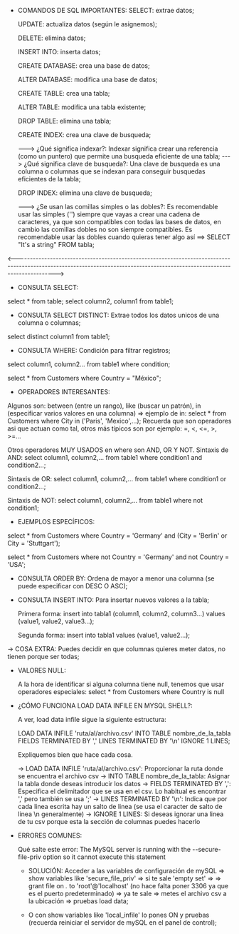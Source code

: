 - COMANDOS DE SQL IMPORTANTES:
   SELECT: extrae datos;
   
   UPDATE: actualiza datos (según le asignemos);
   
   DELETE: elimina datos;
   
   INSERT INTO: inserta datos;
   
   CREATE DATABASE: crea una base de datos;
   
   ALTER DATABASE: modifica una base de datos;
   
   CREATE TABLE: crea una tabla;
   
   ALTER TABLE: modifica una tabla existente;
   
   DROP TABLE: elimina una tabla;
   
   CREATE INDEX: crea una clave de busqueda;

   ---> ¿Qué significa indexar?: Indexar significa crear una referencia (como un puntero) que permite una busqueda eficiente de una tabla;
   ---> ¿Qué significa clave de busqueda?: Una clave de busqueda es una columna o columnas que se indexan para conseguir busquedas eficientes de la tabla;
   
   DROP INDEX: elimina una clave de busqueda;

   ---> ¿Se usan las comillas simples o las dobles?: Es recomendable usar las simples ('') siempre que vayas a crear una cadena de caracteres, ya que son compatibles con todas las bases de datos,
        en cambio las comillas dobles no son siempre compatibles. Es recomendable usar las dobles cuando quieras tener algo así ==> SELECT "It's a string" FROM tabla;

<-------------------------------------------------------------------------------------------------------------------------------------------------------------------------->

   - CONSULTA SELECT: 
   
   select * from table;
   select column2, column1 from table1;

   - CONSULTA SELECT DISTINCT: Extrae todos los datos unicos de una columna o columnas;

   select distinct column1 from table1;

   - CONSULTA WHERE: Condición para filtrar registros;

   select column1, column2... from table1 where condition;

   select * from Customers where Country = "México";

   - OPERADORES INTERESANTES:

   Algunos son: between (entre un rango), like (buscar un patrón), in (especificar varios valores en una columna) => ejemplo de in: select * from Customers where City in ('Paris', 'Mexico',...);
   Recuerda que son operadores asi que actuan como tal, otros más típicos son por ejemplo: =, <, <=, >, >=...

   Otros operadores MUY USADOS en where son AND, OR Y NOT.
   Sintaxis de AND: select column1, column2,... from table1 where condition1 and condition2...;

   Sintaxis de OR: select column1, column2,... from table1 where condition1 or condition2...;

   Sintaxis de NOT: select column1, column2,... from table1 where not condition1;

   - EJEMPLOS ESPECÍFICOS:
     
   select * from Customers where Country = 'Germany' and (City = 'Berlin' or City = 'Stuttgart');

   select * from Customers where not Country = 'Germany' and not Country = 'USA';

   - CONSULTA ORDER BY: Ordena de mayor a menor una columna (se puede especificar con DESC O ASC);

   - CONSULTA INSERT INTO: Para insertar nuevos valores a la tabla;

     Primera forma: insert into tabla1 (column1, column2, column3...) values (value1, value2, value3...);
     
     Segunda forma: insert into tabla1 values (value1, value2...);

   -> COSA EXTRA: Puedes decidir en que columnas quieres meter datos, no tienen porque ser todas;

   - VALORES NULL:

     A la hora de identificar si alguna columna tiene null, tenemos que usar operadores especiales:
     select * from Customers where Country is null

   - ¿CÓMO FUNCIONA LOAD DATA INFILE EN MYSQL SHELL?:

     A ver, load data infile sigue la siguiente estructura:
     
     LOAD DATA INFILE 'ruta/al/archivo.csv'
     INTO TABLE nombre_de_la_tabla
     FIELDS TERMINATED BY ','
     LINES TERMINATED BY '\n'
     IGNORE 1 LINES;

     Expliquemos bien que hace cada cosa.

     -> LOAD DATA INFILE 'ruta/al/archivo.csv': Proporcionar la ruta donde se encuentra el archivo csv
     -> INTO TABLE nombre_de_la_tabla: Asignar la tabla donde deseas introducir los datos
     -> FIELDS TERMINATED BY ',': Especifica el delimitador que se usa en el csv. Lo habitual es encontrar ',' pero también se usa ';'
     -> LINES TERMINATED BY '\n': Indica que por cada linea escrita hay un salto de linea (se usa el caracter de salto de linea \n generalmente)
     -> IGNORE 1 LINES: Si deseas ignorar una linea de tu csv porque esta la sección de columnas puedes hacerlo

   - ERRORES COMUNES:

       Qué salte este error: The MySQL server is running with the --secure-file-priv option so it cannot execute this statement

     - SOLUCIÓN: Acceder a las variables de configuración de mySQL => show variables like 'secure_file_priv' => si te sale 'empty set' =>
       => grant file on *.* to 'root'@'localhost' (no hace falta poner 3306 ya que es el puerto predeterminado) => ya te sale => metes
       el archivo csv a la ubicación => pruebas load data;

     - O con show variables like 'local_infile' lo pones ON y pruebas (recuerda reiniciar el servidor de mySQL en el panel de control);

   
   

   


